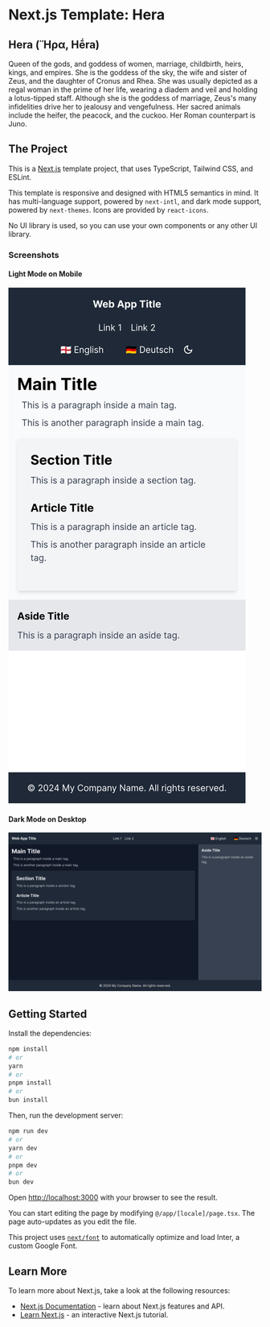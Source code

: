 # Next.js Template: Hera

## Hera (Ἥρα, Hḗra)

Queen of the gods, and goddess of women, marriage, childbirth, heirs, kings, and empires. She is the goddess of the sky, the wife and sister of Zeus, and the daughter of Cronus and Rhea. She was usually depicted as a regal woman in the prime of her life, wearing a diadem and veil and holding a lotus-tipped staff. Although she is the goddess of marriage, Zeus's many infidelities drive her to jealousy and vengefulness. Her sacred animals include the heifer, the peacock, and the cuckoo. Her Roman counterpart is Juno.

## The Project

This is a [Next.js](https://nextjs.org/) template project, that uses TypeScript, Tailwind CSS, and ESLint.

This template is responsive and designed with HTML5 semantics in mind. It has multi-language support, powered by `next-intl`, and dark mode support, powered by `next-themes`. Icons are provided by `react-icons`.

No UI library is used, so you can use your own components or any other UI library.

### Screenshots

#### Light Mode on Mobile

![Light Mode on Mobile](./README_iPhone-14-Pro-Max_light.png)

#### Dark Mode on Desktop

![Dark Mode on Desktop](./README_Nest-Hub-Max_dark.png)

## Getting Started

Install the dependencies:

```bash
npm install
# or
yarn
# or
pnpm install
# or
bun install
```

Then, run the development server:

```bash
npm run dev
# or
yarn dev
# or
pnpm dev
# or
bun dev
```

Open [http://localhost:3000](http://localhost:3000) with your browser to see the result.

You can start editing the page by modifying `@/app/[locale]/page.tsx`. The page auto-updates as you edit the file.

This project uses [`next/font`](https://nextjs.org/docs/basic-features/font-optimization) to automatically optimize and load Inter, a custom Google Font.

## Learn More

To learn more about Next.js, take a look at the following resources:

- [Next.js Documentation](https://nextjs.org/docs) - learn about Next.js features and API.
- [Learn Next.js](https://nextjs.org/learn) - an interactive Next.js tutorial.
